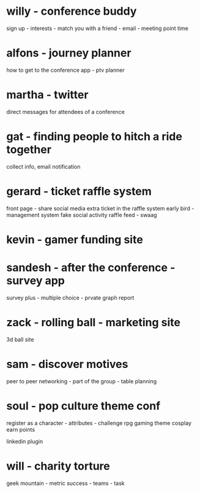# willy - conference buddy

sign up - interests - match you with a friend - email - meeting point time

# alfons - journey planner 

how to get to the conference app - ptv planner

# martha - twitter 

direct messages for attendees of a conference

# gat - finding people to hitch a ride together

collect info, email notification

# gerard - ticket raffle system

front page - share social media extra ticket in the raffle system
early bird - management system
fake social activity raffle feed - swaag

# kevin - gamer funding site

# sandesh - after the conference - survey app

survey plus - multiple choice - prvate graph report

# zack - rolling ball - marketing site

3d ball site

# sam - discover motives

peer to peer networking - part of the group - table planning

# soul - pop culture theme conf

register as a character - attributes - challenge
rpg gaming theme cosplay earn points

linkedin plugin

# will - charity torture

geek mountain - metric success - teams - task

